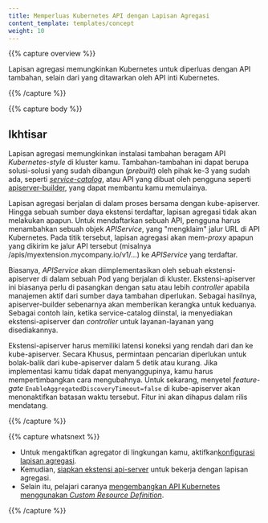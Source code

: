 ```yaml
---
title: Memperluas Kubernetes API dengan Lapisan Agregasi
content_template: templates/concept
weight: 10
---
```


{{% capture overview %}}

Lapisan agregasi memungkinkan Kubernetes untuk diperluas dengan API tambahan, selain dari yang ditawarkan oleh API inti Kubernetes.

{{% /capture %}}

{{% capture body %}}

## Ikhtisar
Lapisan agregasi memungkinkan instalasi tambahan beragam API _Kubernetes-style_ di kluster kamu. Tambahan-tambahan ini dapat berupa solusi-solusi yang sudah dibangun (_prebuilt_) oleh pihak ke-3 yang sudah ada, seperti [_service-catalog_](https://github.com/kubernetes-incubator/service-catalog/blob/master/README.md), atau API yang dibuat oleh pengguna seperti [apiserver-builder](https://github.com/kubernetes-incubator/apiserver-builder/blob/master/README.md), yang dapat membantu kamu memulainya.

Lapisan agregasi berjalan di dalam proses bersama dengan kube-apiserver. Hingga sebuah sumber daya ekstensi terdaftar, lapisan agregasi tidak akan melakukan apapun. Untuk mendaftarkan sebuah API, pengguna harus menambahkan sebuah objek _APIService_, yang "mengklaim" jalur URL di API Kubernetes. Pada titik tersebut, lapisan agregasi akan mem-_proxy_ apapun yang dikirim ke jalur API tersebut (misalnya /apis/myextension.mycompany.io/v1/…) ke _APIService_ yang terdaftar. 

Biasanya, _APIService_ akan diimplementasikan oleh sebuah ekstensi-apiserver di dalam sebuah Pod yang berjalan di kluster. Ekstensi-apiserver ini biasanya perlu di pasangkan dengan satu atau lebih _controller_ apabila manajemen aktif dari sumber daya tambahan diperlukan. Sebagai hasilnya, apiserver-builder sebenarnya akan memberikan kerangka untuk keduanya. Sebagai contoh lain, ketika service-catalog diinstal, ia menyediakan ekstensi-apiserver dan _controller_ untuk layanan-layanan yang disediakannya.

Ekstensi-apiserver harus memiliki latensi koneksi yang rendah dari dan ke kube-apiserver.
Secara Khusus, permintaan pencarian diperlukan untuk bolak-balik dari kube-apiserver dalam 5 detik atau kurang.
Jika implementasi kamu tidak dapat menyanggupinya, kamu harus mempertimbangkan cara mengubahnya. Untuk sekarang, menyetel
_feature-gate_ `EnableAggregatedDiscoveryTimeout=false` di kube-apiserver
akan menonaktifkan batasan waktu tersebut. Fitur ini akan dihapus dalam rilis mendatang.

{{% /capture %}}

{{% capture whatsnext %}}

* Untuk mengaktifkan agregator di lingkungan kamu, aktifkan[konfigurasi lapisan agregasi](/docs/tasks/access-kubernetes-api/configure-aggregation-layer/).
* Kemudian, [siapkan ekstensi api-server](/docs/tasks/access-kubernetes-api/setup-extension-api-server/) untuk bekerja dengan lapisan agregasi.
* Selain itu, pelajari caranya [mengembangkan API Kubernetes menggunakan _Custom Resource Definition_](/docs/tasks/access-kubernetes-api/extend-api-custom-resource-definitions/).

{{% /capture %}}